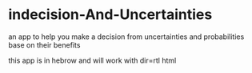 # indecision-And-Uncertainties
an app to help you make a decision from uncertainties and probabilities base on their benefits

this app is in hebrow and will work with dir=rtl html
